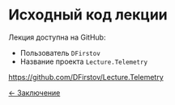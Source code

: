 # Исходный код лекции

Лекция доступна на GitHub:
- Пользователь `DFirstov`
- Название проекта `Lecture.Telemetry`

https://github.com/DFirstov/Lecture.Telemetry

[← Заключение](./4-1-conclusion.md)
